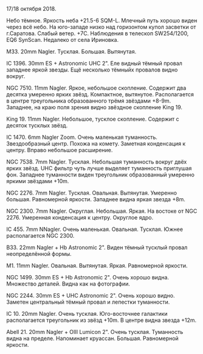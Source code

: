 17/18 октября 2018.

Небо тёмное. Яркость неба +21.5-6 SQM-L. Млечный путь хорошо виден через всё небо. На юго-западе низко над горизонтом купол засветки от г.Саратова. Слабый ветер. +7С. Наблюдения в телескоп SW254/1200, EQ6 SynScan. Недалеко от села Ириновка.

M33. 20mm Nagler. Тусклая. Большая. Вытянутая.

IC 1396. 30mm ES + Astronomic UHC 2". Еле видный тёмный провал западнее яркой звезды. Ещё несколько тёмныйх провалов видно вокруг.

NGC 7510. 11mm Nagler. Яркое, небольшое скопление. Содержит два десятка умеренно ярких звёзд. Компактное, вытянутое. Располагается в центре треугольника образованного трёмя звёздами +8-9m. Западнее, на краю поля зрения видно звёздное скопление King 19.

King 19. 11mm Nagler. Небольшое, тусклое скопление. Содержит с десяток тусклых звёзд.

IC 1470. 6mm Nagler Zoom. Очень маленькая туманность. Звездообразный центр. Похожа на комету. Заметная конденсация к центру. Вправо небольшое расширение.

NGC 7538. 7mm Nagler. Тусклая. Небольшая туманность вокруг двёх ярких звёзд. UHC фильтр чуть лучше выделяет туманность приглушая фон. Западнее туманности виден треугольник образованный умеренно яркими звёздами +10m.

NGC 2276. 7mm Nagler. Тусклая. Овальная. Вытянутая. Умеренно большая. Равномерной яркости. Западнее видна яркая звезда +8m.

NGC 2300. 7mm Nagler. Округлая. Небольшая. Яркая. На востоке от NGC 2276. Умеренная конденсация к центру. Округлое ядро. 

IC 455. 7mm NNagler. Очень маленькая. Овальная. Тусклая. Южнее располагается NGC 2300.

B33. 22mm Nagler + Hb Astronomic 2". Виден тёмный тусклый провал неопределённой формы.

M1. 11mm Nagler. Овальная. Вытянутая. Яркая. Равномерной яркости.

NGC 1499. 30mm ES + Hb Astronomic 2". Очень хорошо видна. Множество деталей. Видна как на фотографии.

NGC 2244. 30mm ES + UHC Astronomic 2". Очень хорошо видно. Заметен центральный тёмный провал и лепестки туманности.

IC 10. 20mm Nagler. Очень тусклая. Юго-восточнее галактики располагается треугольник из звёзд +10m. В центре видна звезда +12m.

Abell 21. 20mm Nagler + OIII Lumicon 2". Очень тусклая. Туманность видна на пределе. Напоминает круассан. Большая. Равномерной яркости.